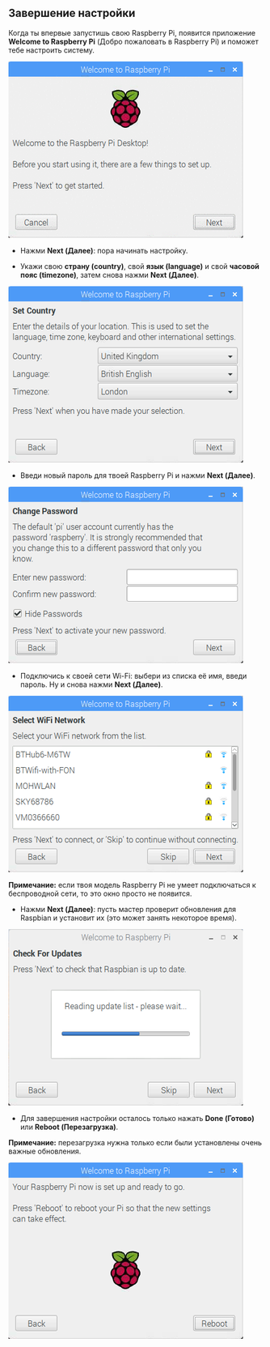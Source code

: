 ## Завершение настройки

Когда ты впервые запустишь свою Raspberry Pi, появится приложение **Welcome to Raspberry Pi** (Добро пожаловать в Raspberry Pi) и поможет тебе настроить систему.

![pi wizard](images/piwiz.gif)

+ Нажми **Next (Далее)**: пора начинать настройку.

+ Укажи свою **страну (country)**, свой **язык (language)** и свой **часовой пояс (timezone)**, затем снова нажми **Next (Далее)**.

![pi wizard country](images/piwiz2.PNG)

+ Введи новый пароль для твоей Raspberry Pi и нажми **Next (Далее)**.

![pi wizard password](images/piwiz3.PNG)

+ Подключись к своей сети Wi-Fi: выбери из списка её имя, введи пароль. Ну и снова нажми **Next (Далее)**.

![pi wizard](images/piwiz4.PNG)

**Примечание:** если твоя модель Raspberry Pi не умеет подключаться к беспроводной сети, то это окно просто не появится.

+ Нажми **Next (Далее)**: пусть мастер проверит обновления для Raspbian и установит их (это может занять некоторое время).

![pi wizard updating](images/piwiz6.PNG)

+ Для завершения настройки осталось только нажать **Done (Готово)** или **Reboot (Перезагрузка)**.

**Примечание:** перезагрузка нужна только если были установлены очень важные обновления.

![pi wizard complete](images/piwiz7.PNG)